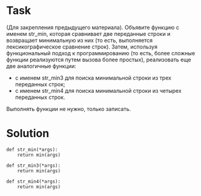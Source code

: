 # Task

(Для закрепления предыдущего материала). Объявите функцию с именем str_min, которая сравнивает две переданные строки и возвращает минимальную из них (то есть, выполняется лексикографическое сравнение строк). Затем, используя функциональный подход к программированию (то есть, более сложные функции реализуются путем вызова более простых), реализовать еще две аналогичные функции:

- с именем str_min3 для поиска минимальной строки из трех переданных строк;  
- с именем str_min4 для поиска минимальной строки из четырех переданных строк.  

Выполнять функции не нужно, только записать.


# Solution
```
def str_min(*args):
    return min(args)
        
def str_min3(*args):
    return min(args)

def str_min4(*args):
    return min(args)
```